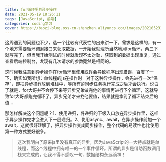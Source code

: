 ```yaml
---
title: for循环里的异步操作
date: 2021-05-19 18:26:11
tags: [JavaScript, 前端]
categories: coding学习
cover: https://baozi-blog.oss-cn-shenzhen.aliyuncs.com/images/20210523112954.png
---
```


​	这周遇到的问题也不少，选一个比较有代表性的出来讲一下，需求是这样的，有一个地方需要循环调用接口来获取数据，一开始我就理所当然地用for循环，两三下就写完了，但当我开始测试的时候就发现不太对劲，获取到的数据出现重复，通过查看后端控制台，发现有几次请求的参数竟然是相同的。

​	这时候我注意到异步操作在for循环里使用或许会导致程序出现错误，百度了一下，确实如我所想：单线程的js在操作时，对于这种异步操作，会先进行一次“保存”，即把异步操作放到堆栈中，等所有的同步任务执行完成之后才会执行。说白了就是，for大哥并不会停下来等异步兄弟做完他的事情再进行下个循环，这就导致for大哥都跑完循环了，异步兄弟才来找他要值，结果就是拿到了循环结束后的值...

​	那怎样解决这个问题呢？1、使用递归，将递归的下级入口放在异步操作里，这样子异步操作完才会进入下一层递归。2、使用async、await，在异步操作前加一个await，这就很好理解了，把异步操作变成同步操作，整个代码的易读性也比使用第一种方式要好很多。

> 这次我明白了原来js里没有真正的异步，因为JavaScript的一大特点就是单线程，而这个线程中拥有唯一的一个事件循环。所谓的异步是借助函数调用栈来完成的，让我不得不感叹一句，数据结构永远滴神！


